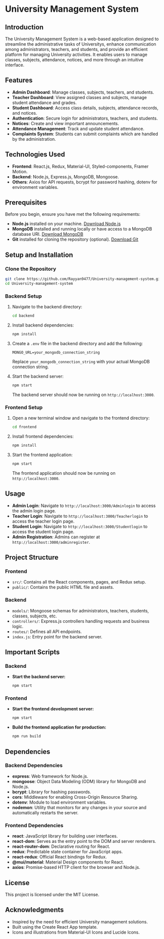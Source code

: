 # University Management System

## Introduction

The University Management System is a web-based application designed to streamline the administrative tasks of Universitys, enhance communication among administrators, teachers, and students, and provide an efficient platform for managing University activities. It enables users to manage classes, subjects, attendance, notices, and more through an intuitive interface.

## Features

- **Admin Dashboard**: Manage classes, subjects, teachers, and students.
- **Teacher Dashboard**: View assigned classes and subjects, manage student attendance and grades.
- **Student Dashboard**: Access class details, subjects, attendance records, and notices.
- **Authentication**: Secure login for administrators, teachers, and students.
- **Notices**: Create and view important announcements.
- **Attendance Management**: Track and update student attendance.
- **Complaints System**: Students can submit complaints which are handled by the administration.

## Technologies Used

- **Frontend**: React.js, Redux, Material-UI, Styled-components, Framer Motion.
- **Backend**: Node.js, Express.js, MongoDB, Mongoose.
- **Others**: Axios for API requests, bcrypt for password hashing, dotenv for environment variables.

## Prerequisites

Before you begin, ensure you have met the following requirements:

- **Node.js** installed on your machine. [Download Node.js](https://nodejs.org/)
- **MongoDB** installed and running locally or have access to a MongoDB database URI. [Download MongoDB](https://www.mongodb.com/)
- **Git** installed for cloning the repository (optional). [Download Git](https://git-scm.com/)

## Setup and Installation

### Clone the Repository

```bash
git clone https://github.com/Rayyan9477/University-management-system.git
cd University-management-system
```

### Backend Setup

1. Navigate to the backend directory:

   ```bash
   cd backend
   ```

2. Install backend dependencies:

   ```bash
   npm install
   ```

3. Create a `.env` file in the backend directory and add the following:

   ```env
   MONGO_URL=your_mongodb_connection_string
   ```

   Replace `your_mongodb_connection_string` with your actual MongoDB connection string.

4. Start the backend server:

   ```bash
   npm start
   ```

   The backend server should now be running on `http://localhost:3000`.

### Frontend Setup

1. Open a new terminal window and navigate to the frontend directory:

   ```bash
   cd frontend
   ```

2. Install frontend dependencies:

   ```bash
   npm install
   ```

3. Start the frontend application:

   ```bash
   npm start
   ```

   The frontend application should now be running on `http://localhost:3000`.

## Usage

- **Admin Login**: Navigate to `http://localhost:3000/Adminlogin` to access the admin login page.
- **Teacher Login**: Navigate to `http://localhost:3000/Teacherlogin` to access the teacher login page.
- **Student Login**: Navigate to `http://localhost:3000/Studentlogin` to access the student login page.
- **Admin Registration**: Admins can register at `http://localhost:3000/adminregister`.

## Project Structure

### Frontend

- `src/`: Contains all the React components, pages, and Redux setup.
- `public/`: Contains the public HTML file and assets.

### Backend

- `models/`: Mongoose schemas for administrators, teachers, students, classes, subjects, etc.
- `controllers/`: Express.js controllers handling requests and business logic.
- `routes/`: Defines all API endpoints.
- `index.js`: Entry point for the backend server.

## Important Scripts

### Backend

- **Start the backend server:**

  ```bash
  npm start
  ```

### Frontend

- **Start the frontend development server:**

  ```bash
  npm start
  ```

- **Build the frontend application for production:**

  ```bash
  npm run build
  ```

## Dependencies

### Backend Dependencies

- **express**: Web framework for Node.js.
- **mongoose**: Object Data Modeling (ODM) library for MongoDB and Node.js.
- **bcrypt**: Library for hashing passwords.
- **cors**: Middleware for enabling Cross-Origin Resource Sharing.
- **dotenv**: Module to load environment variables.
- **nodemon**: Utility that monitors for any changes in your source and automatically restarts the server.

### Frontend Dependencies

- **react**: JavaScript library for building user interfaces.
- **react-dom**: Serves as the entry point to the DOM and server renderers.
- **react-router-dom**: Declarative routing for React.
- **redux**: Predictable state container for JavaScript apps.
- **react-redux**: Official React bindings for Redux.
- **@mui/material**: Material Design components for React.
- **axios**: Promise-based HTTP client for the browser and Node.js.

## License

This project is licensed under the MIT License.

## Acknowledgments

- Inspired by the need for efficient University management solutions.
- Built using the Create React App template.
- Icons and illustrations from Material-UI Icons and Lucide Icons.